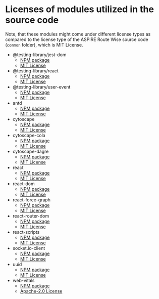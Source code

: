# Licenses of modules utilized in the source code

Note, that these modules might come under different license types as compared to the license type of the ASPIRE Route Wise source code (`common` folder), which is MIT License.

* @testing-library/jest-dom
    * [NPM package](https://www.npmjs.com/package/@testing-library/jest-dom)
    * [MIT License](https://github.com/testing-library/jest-dom/blob/main/LICENSE)
* @testing-library/react
    * [NPM package](https://www.npmjs.com/package/@testing-library/react)
    * [MIT License](https://github.com/testing-library/react-testing-library/blob/main/LICENSE)
* @testing-library/user-event
    * [NPM package](https://www.npmjs.com/package/@testing-library/user-event)
    * [MIT License](https://github.com/testing-library/user-event/blob/main/LICENSE)
* antd
    * [NPM package](https://www.npmjs.com/package/antd)
    * [MIT License](https://github.com/ant-design/ant-design/blob/master/LICENSE)
* cytoscape
    * [NPM package](https://www.npmjs.com/package/cytoscape)
    * [MIT License](https://github.com/cytoscape/cytoscape.js/blob/unstable/LICENSE)
* cytoscape-cola
    * [NPM package](https://www.npmjs.com/package/cytoscape-cola)
    * [MIT License](https://github.com/cytoscape/cytoscape.js-cola/blob/master/LICENSE)
* cytoscape-dagre
    * [NPM package](https://www.npmjs.com/package/cytoscape-dagre)
    * [MIT License](https://github.com/cytoscape/cytoscape.js-dagre/blob/master/LICENSE)
* react
    * [NPM package](https://www.npmjs.com/package/react)
    * [MIT License](https://github.com/facebook/react/blob/main/LICENSE)
* react-dom
    * [NPM package](https://www.npmjs.com/package/react-dom)
    * [MIT License](https://github.com/facebook/react/blob/main/LICENSE)
* react-force-graph
    * [NPM package](https://www.npmjs.com/package/react-force-graph)
    * [MIT License](https://github.com/vasturiano/react-force-graph/blob/master/LICENSE)
* react-router-dom
    * [NPM package](https://www.npmjs.com/package/react-router-dom)
    * [MIT License](https://github.com/remix-run/react-router/blob/main/LICENSE.md)
* react-scripts
    * [NPM package](https://www.npmjs.com/package/react-scripts)
    * [MIT License](https://github.com/facebook/create-react-app/blob/main/LICENSE)
* socket.io-client
    * [NPM package](https://www.npmjs.com/package/socket.io-client)
    * [MIT License](https://github.com/socketio/socket.io-client/blob/main/LICENSE)
* uuid
    * [NPM package](https://www.npmjs.com/package/uuid)
    * [MIT License](https://github.com/uuidjs/uuid/blob/main/LICENSE.md)
* web-vitals
    * [NPM package](https://www.npmjs.com/package/web-vitals)
    * [Apache-2.0 License](https://github.com/GoogleChrome/web-vitals/blob/main/LICENSE)